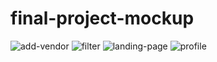 # final-project-mockup

![add-vendor](https://user-images.githubusercontent.com/17936314/32348722-cdeeb950-bfb8-11e7-8aac-42e7157ae495.png)
![filter](https://user-images.githubusercontent.com/17936314/32348837-2cc6e966-bfb9-11e7-9885-4109dc2a1c62.png)
![landing-page](https://user-images.githubusercontent.com/17936314/32348846-32cc9d7e-bfb9-11e7-8700-42a943c4d0b0.png)
![profile](https://user-images.githubusercontent.com/17936314/32348850-3644a96a-bfb9-11e7-9a35-b63b6f17d70c.png)
